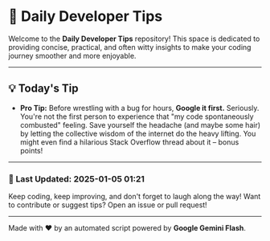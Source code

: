 
# 🌟 Daily Developer Tips

Welcome to the **Daily Developer Tips** repository! This space is dedicated to providing concise, practical, and often witty insights to make your coding journey smoother and more enjoyable.

---

## 💡 Today's Tip

- **Pro Tip:**  Before wrestling with a bug for hours,  **Google it first.**  Seriously.  You're not the first person to experience that "my code spontaneously combusted" feeling.  Save yourself the headache (and maybe some hair) by letting the collective wisdom of the internet do the heavy lifting.  You might even find a hilarious Stack Overflow thread about it – bonus points!

---

### 📅 Last Updated: 2025-01-05 01:21

Keep coding, keep improving, and don't forget to laugh along the way! Want to contribute or suggest tips? Open an issue or pull request!

---

Made with ❤️ by an automated script powered by **Google Gemini Flash**.
